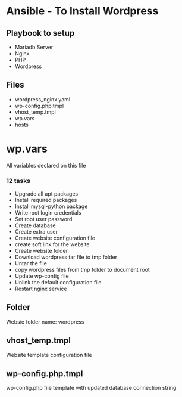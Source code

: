 # Ansible - To Install Wordpress 

## Playbook to setup  
- Mariadb Server
- Nginx
- PHP
- Wordpress

##  Files

  -  wordpress_nginx.yaml
  - wp-config.php.tmpl
  - vhost_temp.tmpl
  - wp.vars
  - hosts
 
#  wp.vars
All variables declared on this file

### 12 tasks
  -  Upgrade all apt packages
  -  Install required packages
  - Install mysql-python package
  - Write root login credentials
  - Set root user password
  - Create database
  - Create extra user
  - Create website configuration file
  - create soft link for the website
  - Create website folder
  - Download wordpress tar file to tmp folder
  - Untar the file
  - copy wordpress files from tmp folder to document root
  - Update wp-config file
  - Unlink the default configuration file
  - Restart nginx service

## Folder
Websie folder name: wordpress

## vhost_temp.tmpl
Website template configuration file

## wp-config.php.tmpl
wp-config.php file template with updated database connection string

